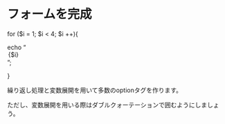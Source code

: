 # フォームを完成

for ($i = 1; $i < 4; $i ++){

echo “<option value=’{$i}’>{$i}</option>”;

} 

繰り返し処理と変数展開を用いて多数のoptionタグを作ります。

ただし、変数展開を用いる際はダブルクォーテーションで囲むようにしましょう。
